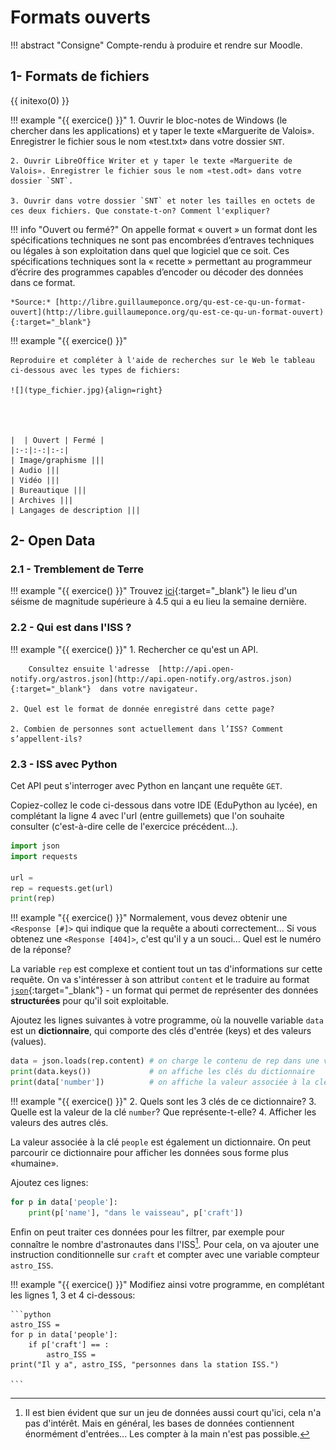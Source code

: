 # Formats ouverts

!!! abstract "Consigne"
    Compte-rendu à produire et rendre sur Moodle.

## 1- Formats de fichiers

{{ initexo(0) }}

!!! example "{{ exercice() }}"
    1. Ouvrir le bloc-notes de Windows (le chercher dans les applications) et y taper le texte «Marguerite de Valois». Enregistrer le fichier sous le nom «test.txt» dans votre dossier `SNT`.

    2. Ouvrir LibreOffice Writer et y taper le texte «Marguerite de Valois». Enregistrer le fichier sous le nom «test.odt» dans votre dossier `SNT`.

    3. Ouvrir dans votre dossier `SNT` et noter les tailles en octets de ces deux fichiers. Que constate-t-on? Comment l'expliquer?


!!! info "Ouvert ou fermé?"
    On appelle format « ouvert » un format dont les spécifications techniques ne sont pas encombrées d’entraves techniques ou légales à son exploitation dans quel que logiciel que ce soit. Ces spécifications techniques sont la « recette » permettant au programmeur d’écrire des programmes capables d’encoder ou décoder des données dans ce format.

    *Source:* [http://libre.guillaumeponce.org/qu-est-ce-qu-un-format-ouvert](http://libre.guillaumeponce.org/qu-est-ce-qu-un-format-ouvert){:target="_blank"}

!!! example "{{ exercice() }}"

    Reproduire et compléter à l'aide de recherches sur le Web le tableau ci-dessous avec les types de fichiers:

    ![](type_fichier.jpg){align=right} 




    |  | Ouvert | Fermé |
    |:-:|:-:|:-:|
    | Image/graphisme |||
    | Audio |||
    | Vidéo |||
    | Bureautique |||
    | Archives |||
    | Langages de description |||




## 2- Open Data

### 2.1 - Tremblement de Terre

!!! example "{{ exercice() }}"
    Trouvez [ici](https://earthquake.usgs.gov/earthquakes/feed/v1.0/csv.php){:target="_blank"}  le lieu d'un séisme de magnitude supérieure à 4.5 qui a eu lieu la semaine dernière.



### 2.2 - Qui est dans l'ISS ?

!!! example "{{ exercice() }}"
    1. Rechercher ce qu'est un API.

        Consultez ensuite l'adresse  [http://api.open-notify.org/astros.json](http://api.open-notify.org/astros.json){:target="_blank"}  dans votre navigateur.

    2. Quel est le format de donnée enregistré dans cette page?

    2. Combien de personnes sont actuellement dans l’ISS? Comment s’appellent-ils?

### 2.3 - ISS avec Python

Cet API peut s'interroger avec Python en lançant une requête `GET`.

Copiez-collez le code ci-dessous dans votre IDE (EduPython au lycée), en complétant la ligne 4 avec l'url (entre guillemets) que l'on souhaite consulter (c'est-à-dire celle de l'exercice précédent...).

```python
import json
import requests

url = 
rep = requests.get(url)
print(rep)
```

!!! example "{{ exercice() }}"
    Normalement, vous devez obtenir une `<Response [#]>` qui indique que la requête a abouti correctement... Si vous obtenez une `<Response [404]>`, c'est qu'il y a un souci... Quel est le numéro de la réponse?

La variable `rep` est complexe et contient tout un tas d'informations sur cette requête. On va s'intéresser à son attribut `content` et le traduire au format [`json`](https://fr.wikipedia.org/wiki/JavaScript_Object_Notation){:target="_blank"} - un format qui permet de représenter des données **structurées** pour qu'il soit exploitable.

Ajoutez les lignes suivantes à votre programme, où la nouvelle variable `data` est un **dictionnaire**, qui comporte des clés d'entrée (keys) et des valeurs (values).

```python
data = json.loads(rep.content) # on charge le contenu de rep dans une variable appelée data, au format dictionnaire
print(data.keys())             # on affiche les clés du dictionnaire
print(data['number'])          # on affiche la valeur associée à la clé 'number'
```


!!! example "{{ exercice() }}"
    2. Quels sont les 3 clés de ce dictionnaire?
    3. Quelle est la valeur de la clé `number`? Que représente-t-elle?
    4. Afficher les valeurs des autres clés.

La valeur associée à la clé `people` est également un dictionnaire. On peut parcourir ce dictionnaire pour afficher les données sous forme plus «humaine».

Ajoutez ces lignes:

```python
for p in data['people']:
    print(p['name'], "dans le vaisseau", p['craft'])
```

Enfin on peut traiter ces données pour les filtrer, par exemple pour connaître le nombre d'astronautes dans l'ISS[^1]. Pour cela, on va ajouter une instruction conditionnelle sur `craft` et compter avec une variable compteur `astro_ISS`.

[^1]: Il est bien évident que sur un jeu de données aussi court qu'ici, cela n'a pas d'intérêt. Mais en général, les bases de données contiennent énormément d'entrées... Les compter à la main n'est pas possible.

!!! example "{{ exercice() }}"
    Modifiez ainsi votre programme, en complétant les lignes 1, 3 et 4 ci-dessous: 

    ```python
    astro_ISS = 
    for p in data['people']:
        if p['craft'] == :
            astro_ISS = 
    print("Il y a", astro_ISS, "personnes dans la station ISS.")

    ```

